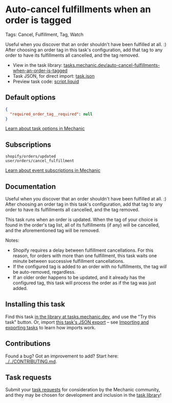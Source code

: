 # Auto-cancel fulfillments when an order is tagged

Tags: Cancel, Fulfillment, Tag, Watch

Useful when you discover that an order shouldn't have been fulfilled at all. :) After choosing an order tag in this task's configuration, add that tag to any order to have its fulfillments all cancelled, and the tag removed.

* View in the task library: [tasks.mechanic.dev/auto-cancel-fulfillments-when-an-order-is-tagged](https://tasks.mechanic.dev/auto-cancel-fulfillments-when-an-order-is-tagged)
* Task JSON, for direct import: [task.json](../../tasks/auto-cancel-fulfillments-when-an-order-is-tagged.json)
* Preview task code: [script.liquid](./script.liquid)

## Default options

```json
{
  "required_order_tag__required": null
}
```

[Learn about task options in Mechanic](https://learn.mechanic.dev/core/tasks/options)

## Subscriptions

```liquid
shopify/orders/updated
user/orders/cancel_fulfillment
```

[Learn about event subscriptions in Mechanic](https://learn.mechanic.dev/core/tasks/subscriptions)

## Documentation

Useful when you discover that an order shouldn't have been fulfilled at all. :) After choosing an order tag in this task's configuration, add that tag to any order to have its fulfillments all cancelled, and the tag removed.

This task runs when an order is updated. When the tag of your choice is found in the order's tag list, all of its fulfillments (if any) will be cancelled, and the aforementioned tag will be removed.

Notes:

* Shopify requires a delay between fulfillment cancellations. For this reason, for orders with more than one fulfillment, this task waits one minute between successive fulfillment cancellations.
* If the configured tag is added to an order with no fulfillments, the tag _will_ be auto-removed, regardless.
* If an older order happens to be updated, and it already has the configured tag, this task will process the order as if the tag was just added.

## Installing this task

Find this task [in the library at tasks.mechanic.dev](https://tasks.mechanic.dev/auto-cancel-fulfillments-when-an-order-is-tagged), and use the "Try this task" button. Or, import [this task's JSON export](../../tasks/auto-cancel-fulfillments-when-an-order-is-tagged.json) – see [Importing and exporting tasks](https://learn.mechanic.dev/core/tasks/import-and-export) to learn how imports work.

## Contributions

Found a bug? Got an improvement to add? Start here: [../../CONTRIBUTING.md](../../CONTRIBUTING.md).

## Task requests

Submit your [task requests](https://mechanic.canny.io/task-requests) for consideration by the Mechanic community, and they may be chosen for development and inclusion in the [task library](https://tasks.mechanic.dev/)!
